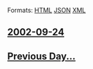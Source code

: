 
Formats: [HTML](2002/09/24/index.html)  [JSON](2002/09/24/index.json)  [XML](2002/09/24/index.xml)  

## [2002-09-24](/news/2002/09/24/index.md)

## [Previous Day...](/news/2002/09/23/index.md)

